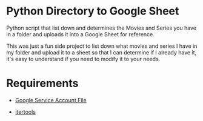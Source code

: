 # Python Directory to Google Sheet
Python script that list down and determines the Movies and Series you have in a folder and uploads it into a Google Sheet for reference. 

This was just a fun side project to list down what movies and series I have in my folder and upload it to a sheet so that I can determine if I already have it, it's easy to understand if you need to modify it to your needs.
 
# Requirements

  * [Google Service Account File](https://cloud.google.com/iam/docs/service-accounts)

  * [itertools](https://pypi.org/project/more-itertools/)
